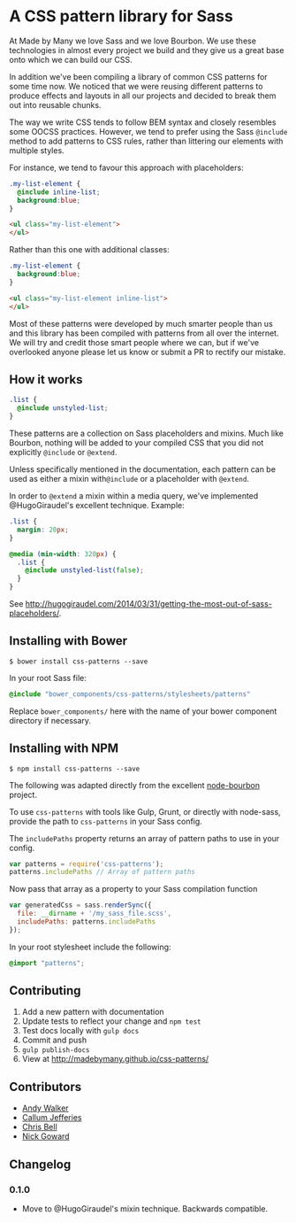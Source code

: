 # A CSS pattern library for Sass

At Made by Many we love Sass and we love Bourbon. We use these technologies in almost every project we build and they give us a great base onto which we can build our CSS.

In addition we've been compiling a library of common CSS patterns for some time now. We noticed that we were reusing different patterns to produce effects and layouts in all our projects and decided to break them out into reusable chunks.

The way we write CSS tends to follow BEM syntax and closely resembles some OOCSS practices. However, we tend to prefer using the Sass ``@include`` method to add patterns to CSS rules, rather than littering our elements with multiple styles.

For instance, we tend to favour this approach with placeholders:

```scss
.my-list-element {
  @include inline-list;
  background:blue;
}
```

```html
<ul class="my-list-element">
</ul>
```

Rather than this one with additional classes:

```scss
.my-list-element {
  background:blue;
}
```

```html
<ul class="my-list-element inline-list">
</ul>
```

Most of these patterns were developed by much smarter people than us and this library has been compiled with patterns from all over the internet. We will try and credit those smart people where we can, but if we've overlooked anyone please let us know or submit a PR to rectify our mistake.

## How it works

```scss
.list {
  @include unstyled-list;
}
```
These patterns are a collection on Sass placeholders and mixins. Much like Bourbon, nothing will be added to your compiled CSS that you did not explicitly ``@include`` or ``@extend``.

Unless specifically mentioned in the documentation, each pattern can be used as either a mixin with``@include`` or a placeholder with ``@extend``.

In order to `@extend` a mixin within a media query, we've implemented @HugoGiraudel's excellent technique. Example:

```scss
.list {
  margin: 20px;
}

@media (min-width: 320px) {
  .list {
    @include unstyled-list(false);
  }
}
```

See http://hugogiraudel.com/2014/03/31/getting-the-most-out-of-sass-placeholders/.

## Installing with Bower

```
$ bower install css-patterns --save
```

In your root Sass file:

```scss
@include "bower_components/css-patterns/stylesheets/patterns"
```

Replace ``bower_components/`` here with the name of your bower component directory if necessary.

## Installing with NPM

```
$ npm install css-patterns --save
```

The following was adapted directly from the excellent [node-bourbon](https://github.com/lacroixdesign/node-bourbon) project.

To use `css-patterns` with tools like Gulp, Grunt, or directly with node-sass, provide the path to `css-patterns` in your Sass config.

The ``includePaths`` property returns an array of pattern paths to use in your config.

```js
var patterns = require('css-patterns');
patterns.includePaths // Array of pattern paths
```

Now pass that array as a property to your Sass compilation function

```js
var generatedCss = sass.renderSync({
  file: __dirname + '/my_sass_file.scss',
  includePaths: patterns.includePaths
});
```

In your root stylesheet include the following:

```scss
@import "patterns";
```

## Contributing

1. Add a new pattern with documentation
2. Update tests to reflect your change and `npm test`
3. Test docs locally with `gulp docs`
4. Commit and push
5. `gulp publish-docs`
6. View at http://madebymany.github.io/css-patterns/

## Contributors

* [Andy Walker](https://github.com/ninjabiscuit)
* [Callum Jefferies](https://github.com/callum)
* [Chris Bell](https://github.com/cjbell88)
* [Nick Goward](https://github.com/NickGoward)

## Changelog

### 0.1.0

* Move to @HugoGiraudel's mixin technique. Backwards compatible.

